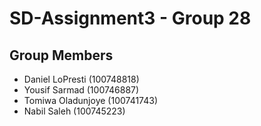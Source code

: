 
# SD-Assignment3 - Group 28
## Group Members
* Daniel LoPresti (100748818)
* Yousif Sarmad (100746887)
* Tomiwa Oladunjoye (100741743)
* Nabil Saleh (100745223)

